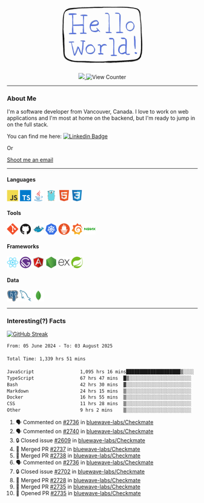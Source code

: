 <div align="center">
    <img src="./img/hello_world.webp" height="200px" width="">
    <div>
        <a href="https://www.linkedin.com/in/ajhollid">
            <img src="https://img.shields.io/badge/LinkedIn-blue"/>
        </a>
        <img src="https://komarev.com/ghpvc/?username=ajhollid&color=yellow" alt="View Counter">
    </div>
</div>

---

### About Me

I'm a software developer from Vancouver, Canada. I love to work on web applications and I'm most at home on the backend, but I'm ready to jump in on the full stack.

You can find me here: [![Linkedin Badge](https://img.shields.io/badge/-ajhollid-blue?style=flat&logo=Linkedin&logoColor=white)](https://www.linkedin.com/in/ajhollid)

Or

[Shoot me an email](mailto:ajhollid@gmail.com)

---

#### Languages

<div>
    <img src="./img/devicons/javascript-original.svg" width=30 height=30 alt="JavaScript">
    <img src="/img/devicons/typescript-original.svg" width=30 height=30 alt="TypeScript">
    <img src="./img/devicons/java-original.svg" width=30 height=30 alt="Java">
    <img src="./img/devicons/go-original.svg" width=30 height=30 alt="Golang">
    <img src="./img/devicons/html5-original.svg" width=30 height=30 alt="HTML 5">
    <img src="./img/devicons/css3-original.svg" width=30 height=30 alt="CSS 3">
</div>

#### Tools

<div>
    <img src="./img/devicons/git-original.svg" width=30 height=30 alt="Git">
    <img src="./img/devicons/github-original.svg" width=30 height=30 alt="Github">
    <img src="./img/devicons/docker-original.svg" width=30 
    height=30 alt="Docker">
    <img src="./img/devicons/kubernetes-original.svg" width=30 height=30 alt="K8">
    <img src="./img/devicons/prometheus-original.svg" width=30 height=30 alt="Prometheus">
    <img src="./img/devicons/grafana-original.svg" width=30 height=30 alt="Grafana">
    <img src="./img/devicons/nginx-original.svg" width=30 height=30 alt="Nginx">
</div>

#### Frameworks

<div>
    <img src="./img/devicons/react-original.svg" width=30 height=30 alt="React">
    <img src="./img/devicons/gatsby-original.svg" width=30 height=30 alt="Gatsby">
    <img src="./img/devicons/angularjs-original.svg" width=30 height=30 alt="AngularJS">
    <img src="./img/devicons/nodejs-original.svg" width=30 height=30 alt="NodeJS">
    <img src="./img/devicons/express-original.svg" width=30 height=30 alt="Express">
    <img src="./img/devicons/spring-original.svg" width=30 height=30 alt="Spring">
</div>

#### Data

<div>
    <img src="./img/devicons/postgresql-original.svg" width=30 height=30 alt="Postgresql">
    <img src="./img/devicons/mysql-original.svg" width=30 height=30 alt="Mysql">
    <img src="./img/devicons/mongodb-original.svg" width=30 height=30 alt="MongoDB">
</div>

---

### Interesting(?) Facts

[![GitHub Streak](http://github-readme-streak-stats.herokuapp.com?user=ajhollid)](https://git.io/streak-stats)

 <!--START_SECTION:waka-->

```txt
From: 05 June 2024 - To: 03 August 2025

Total Time: 1,339 hrs 51 mins

JavaScript                 1,095 hrs 16 mins████████████████████▒░░░░   81.20 %
TypeScript                 67 hrs 47 mins  █▒░░░░░░░░░░░░░░░░░░░░░░░   05.03 %
Bash                       42 hrs 30 mins  ▓░░░░░░░░░░░░░░░░░░░░░░░░   03.15 %
Markdown                   24 hrs 15 mins  ▒░░░░░░░░░░░░░░░░░░░░░░░░   01.80 %
Docker                     16 hrs 55 mins  ▒░░░░░░░░░░░░░░░░░░░░░░░░   01.26 %
CSS                        11 hrs 28 mins  ▒░░░░░░░░░░░░░░░░░░░░░░░░   00.85 %
Other                      9 hrs 2 mins    ▒░░░░░░░░░░░░░░░░░░░░░░░░   00.67 %
```

<!--END_SECTION:waka-->


<!--START_SECTION:activity-->
1. 🗣 Commented on [#2736](https://github.com/bluewave-labs/Checkmate/pull/2736#issuecomment-3151861801) in [bluewave-labs/Checkmate](https://github.com/bluewave-labs/Checkmate)
2. 🗣 Commented on [#2740](https://github.com/bluewave-labs/Checkmate/pull/2740#issuecomment-3151820825) in [bluewave-labs/Checkmate](https://github.com/bluewave-labs/Checkmate)
3. 🔒 Closed issue [#2609](https://github.com/bluewave-labs/Checkmate/issues/2609) in [bluewave-labs/Checkmate](https://github.com/bluewave-labs/Checkmate)
4. 🎉 Merged PR [#2737](https://github.com/bluewave-labs/Checkmate/pull/2737) in [bluewave-labs/Checkmate](https://github.com/bluewave-labs/Checkmate)
5. 🎉 Merged PR [#2738](https://github.com/bluewave-labs/Checkmate/pull/2738) in [bluewave-labs/Checkmate](https://github.com/bluewave-labs/Checkmate)
6. 🗣 Commented on [#2736](https://github.com/bluewave-labs/Checkmate/pull/2736#issuecomment-3146937563) in [bluewave-labs/Checkmate](https://github.com/bluewave-labs/Checkmate)
7. 🔒 Closed issue [#2702](https://github.com/bluewave-labs/Checkmate/issues/2702) in [bluewave-labs/Checkmate](https://github.com/bluewave-labs/Checkmate)
8. 🎉 Merged PR [#2728](https://github.com/bluewave-labs/Checkmate/pull/2728) in [bluewave-labs/Checkmate](https://github.com/bluewave-labs/Checkmate)
9. 🎉 Merged PR [#2735](https://github.com/bluewave-labs/Checkmate/pull/2735) in [bluewave-labs/Checkmate](https://github.com/bluewave-labs/Checkmate)
10. 💪 Opened PR [#2735](https://github.com/bluewave-labs/Checkmate/pull/2735) in [bluewave-labs/Checkmate](https://github.com/bluewave-labs/Checkmate)
<!--END_SECTION:activity-->
